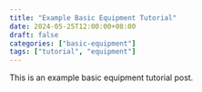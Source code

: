 ```yaml
---
title: "Example Basic Equipment Tutorial"
date: 2024-05-25T12:00:00+08:00
draft: false
categories: ["basic-equipment"]
tags: ["tutorial", "equipment"]
---
```


This is an example basic equipment tutorial post. 